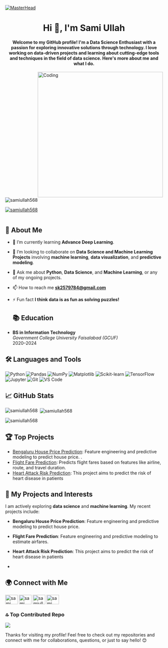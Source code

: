 [![MasterHead](https://camo.githubusercontent.com/5a51e293c9f568a66c3ccf3f4eb397c77706120b077be0cabca9f0bd271374dd/68747470733a2f2f6d656469612e6c6963646e2e636f6d2f646d732f696d6167652f4334443132415145536a37322d733567454b672f61727469636c652d636f7665725f696d6167652d736872696e6b5f3630305f323030302f302f313632363735333836373131303f653d3231343734383336343726763d6265746126743d4b6637594175775a74794347594c4e63682d4d676335654f432d376837754c5f646e424149677341465251)](https://SamiUllah568.io)
<h1 align="center">Hi 👋, I'm Sami Ullah</h1>
<h4 align="center">Welcome to my GitHub profile! I'm a Data Science Enthusiast with a passion for exploring innovative solutions through technology. I love working on data-driven projects and learning about cutting-edge tools and techniques in the field of data science. Here's more about me and what I do.</h4>
<img align="right" alt="Coding" width="400" src="https://cdn.dribbble.com/users/1162077/screenshots/3848914/programmer.gif">

<p align="left"> <img src="https://komarev.com/ghpvc/?username=samiullah568&label=Profile%20views&color=0e75b6&style=flat" alt="samiullah568" /> </p>

<p align="left"> <a href="https://github.com/ryo-ma/github-profile-trophy"><img src="https://github-profile-trophy.vercel.app/?username=samiullah568" alt="samiullah568" /></a> </p>

<p align="left"> <a href="https://twitter.com/" target="blank"><img src="https://img.shields.io/twitter/follow/?logo=twitter&style=for-the-badge" alt="" /></a> </p>

## 🚀 About Me

- 🌱 I’m currently learning **Advance Deep Learning**.
- 👯 I’m looking to collaborate on **Data Science and Machine Learning Projects** involving **machine learning**, **data visualization**, and **predictive modeling**.
- 💬 Ask me about **Python**, **Data Science**, and **Machine Learning**, or any of my ongoing projects.
- 📫 How to reach me **sk2579784@gmail.com**
- ⚡ Fun fact **I think data is as fun as solving puzzles!**

  ## 📚 Education

- **BS in Information Technology**  
  *Government College University Faisalabad (GCUF)*  
  2020–2024 

## 🛠️ Languages and Tools

![Python](https://img.shields.io/badge/-Python-3776AB?style=flat&logo=python&logoColor=white)
![Pandas](https://img.shields.io/badge/-Pandas-150458?style=flat&logo=pandas&logoColor=white)
![NumPy](https://img.shields.io/badge/-NumPy-013243?style=flat&logo=numpy&logoColor=white)
![Matplotlib](https://img.shields.io/badge/-Matplotlib-11557C?style=flat)
![Scikit-learn](https://img.shields.io/badge/-Scikit--Learn-F7931E?style=flat&logo=scikitlearn&logoColor=white)
![TensorFlow](https://img.shields.io/badge/-TensorFlow-FF6F00?style=flat&logo=tensorflow&logoColor=white)
![Jupyter](https://img.shields.io/badge/-Jupyter-F37626?style=flat&logo=jupyter&logoColor=white)
![Git](https://img.shields.io/badge/-Git-F05032?style=flat&logo=git&logoColor=white)
![VS Code](https://img.shields.io/badge/-VS%20Code-007ACC?style=flat&logo=visual-studio-code&logoColor=white)

## 📈 GitHub Stats

<p><img align="left" src="https://github-readme-stats.vercel.app/api/top-langs?username=samiullah568&show_icons=true&locale=en&layout=compact" alt="samiullah568" /></p>

<p>&nbsp;<img align="center" src="https://github-readme-stats.vercel.app/api?username=samiullah568&show_icons=true&locale=en" alt="samiullah568" /></p>

<p><img align="center" src="https://github-readme-streak-stats.herokuapp.com/?user=samiullah568&" alt="samiullah568" /></p>

## 🏆 Top Projects

- [Bengaluru House Price Prediction](https://github.com/SamiUllah568/Bengaluru-House-Price-prediction): Feature engineering and predictive modeling to predict house price. .
- [Flight Fare Prediction](https://github.com/SamiUllah568/Flight-Fare-Prediction): Predicts flight fares based on features like airline, route, and travel duration.
- [Heart Attack Risk Prediction](https://github.com/SamiUllah568/Heart-Attack-Risk-Prediction): This project aims to predict the risk of heart disease in patients

 

## 📝 My Projects and Interests

I am actively exploring **data science** and **machine learning**. My recent projects include:  
- **Bengaluru House Price Prediction**: Feature engineering and predictive modeling to predict house price.  
- **Flight Fare Prediction**: Feature engineering and predictive modeling to estimate airfares.
- **Heart Attack Risk Prediction**: This project aims to predict the risk of heart disease in patients

- 
## 🌍 Connect with Me

<a href="https://linkedin.com/in/sami ullah" target="blank"><img align="center" src="https://raw.githubusercontent.com/rahuldkjain/github-profile-readme-generator/master/src/images/icons/Social/linked-in-alt.svg" alt="sami ullah" height="30" width="40" /></a>
<a href="https://kaggle.com/sami khan25" target="blank"><img align="center" src="https://raw.githubusercontent.com/rahuldkjain/github-profile-readme-generator/master/src/images/icons/Social/kaggle.svg" alt="sami khan25" height="30" width="40" /></a>
<a href="https://instagram.com/samiullahkhan04" target="blank"><img align="center" src="https://raw.githubusercontent.com/rahuldkjain/github-profile-readme-generator/master/src/images/icons/Social/instagram.svg" alt="samiullahkhan04" height="30" width="40" /></a>
<a href="https://www.linkedin.com/in/sami-ullah-b10b93300/" target="blank"><img align="center" src="https://raw.githubusercontent.com/rahuldkjain/github-profile-readme-generator/master/src/images/icons/Social/linked-in-alt.svg" alt="sami ullah" height="30" width="40" /></a>


### 🔝 Top Contributed Repo
![](https://github-contributor-stats.vercel.app/api?username=SamiUllah568&limit=5&theme=dark&combine_all_yearly_contributions=true)

Thanks for visiting my profile! Feel free to check out my repositories and connect with me for collaborations, questions, or just to say hello! 😊
